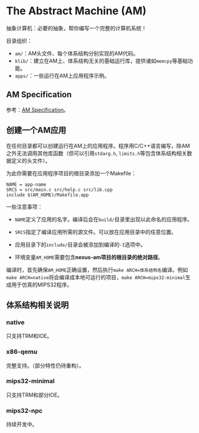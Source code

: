 # The Abstract Machine (AM)

抽象计算机：必要的抽象，帮你编写一个完整的计算机系统！

目录组织：

* `am/`：AM头文件、每个体系结构分别实现的AM代码。
* `klib/`：建立在AM上、体系结构无关的基础运行库，提供诸如`memcpy`等基础功能。
* `apps/`：一些运行在AM上应用程序示例。

## AM Specification

参考：[AM Specification](SPEC.md)。

## 创建一个AM应用

在任何目录都可以创建运行在AM上的应用程序。程序用C/C++语言编写，除AM之外无法调用其他库函数（但可以引用`stdarg.h`, `limits.h`等包含体系结构相关数据定义的头文件）。

为此你需要在应用程序项目的根目录添加一个Makefile：

```
NAME = app-name
SRCS = src/main.c src/help.c src/lib.cpp
include $(AM_HOME)/Makefile.app
```

一些注意事项：

* `NAME`定义了应用的名字。编译后会在`build/`目录里出现以此命名的应用程序。
* `SRCS`指定了编译应用所需的源文件。可以放在应用目录中的任意位置。


* 应用目录下的`include/`目录会被添加到编译的`-I`选项中。
* 环境变量`AM_HOME`需要包含**nexus-am项目的根目录的绝对路径**。

编译时，首先确保`AM_HOME`正确设置，然后执行`make ARCH=体系结构名`编译。例如`make ARCH=native`将会编译成本地可运行的项目，`make ARCH=mips32-minimal`生成用于仿真的MIPS32程序。

## 体系结构相关说明

### native

只支持TRM和IOE。

### x86-qemu

完整支持。（部分特性仍待重构）。

### mips32-minimal

只支持TRM和部分IOE。

### mips32-npc

持续开发中。

